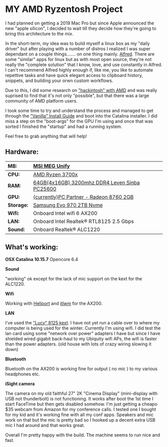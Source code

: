# MY AMD Ryzentosh Project

I had planned on getting a 2019 Mac Pro but since Apple announced the new "apple silicon", I decided to wait till they decide how they're going to bring this architecture to the mix.

In the short-term, my idea was to build myself a linux box as my "daily driver" but after playing with a number of distros I realized I was super dependant on a couple things....... on one thing mainly.  [Alfred](https://www.alfredapp.com/).  There are some "similar" apps for linux but as with most open source, they're not really the "complete solution" that I know, love, and use constantly in Alfred. I can't recommend Alfred highly enough if, like me, you like to automate repettive tasks and have quick elegant access to clipboard history, snippets, and building your orwn custom workflows. 

Due to this, I did some research on ["hackintosh" with AMD](https://amd-osx.com/) and was really suprised to find that it's not only "possible", but that there was a large community of AMD platform users.

I took some time to try and understand the process and managed to get through the ["Vanilla" Install Guide](https://dortania.github.io/OpenCore-Install-Guide/) and boot into the Catalina installer.  I did miss a step on the "boot-args" for the GPU I'm using and once that was sorted I finished the "startup" and had a running system.

Feel free to grab anything that will help!

## Hardware:

| **MB:**      | [MSI MEG Unify](https://www.msi.com/Motherboard/MEG-X570-UNIFY/Specification) |
| :----------- | :----------------------------------------------------------- |
| **CPU:**     | [AMD Ryzen 3700x](https://www.amd.com/en/products/cpu/amd-ryzen-7-3700x) |
| **RAM:**     | [64GB(4x16GB) 3200mhz DDR4 Leven Sinba PC25600](https://www.amazon.com/gp/product/B08M66XV22/ref=ppx_yo_dt_b_asin_title_o09_s00?ie=UTF8&psc=1) |
| **GPU:**     | [(currently)PC Partner - Radeon 8760 2GB](https://evertek.com/Product/H88-3E243-101A8-CO-PB-R) |
| **Storage:** | [Samsung Evo 970 2TB Nvme](https://www.amazon.com/Samsung-970-EVO-Plus-MZ-V7S2T0B/dp/B07MFZXR1B) |
| **Wifi:**    | Onboard Intel wifi 6 AX200                                   |
| **LAN:**     | Onboard Intel Realtek® RTL8125 2.5 Gbps                      |
| **Sound:**   | Onboard Realtek® ALC1220                                     |

## **What's working**:

**OSX Catalina 10.15.7**
Opencore 6.4

**Sound**

"working" ok except for the lack of mic support on the kext for the ALC1220.

**Wifi**

Working with [Heliport](https://github.com/OpenIntelWireless/HeliPort) and [itlwm](https://github.com/OpenIntelWireless/itlwm) for the AX200.

**LAN**

I've used the ["Lucy" 8125 kext](https://github.com/Mieze/LucyRTL8125Ethernet). I have not yet run a cable over to where my computer is being used for the winter. Currently I'm using wifi.  I did test the lan card using some "network over power" adapters I have but since I have shielded wired gigabit back-haul to my Ubiquity wifi APs, the wifi is faster than the power adapters. (old house with lots of crazy wiring slowing it down)

**Bluetooth**

Bluetooth on the AX200 is working fine for output ( no mic ) to my various headphones etc.

**iSight camera**

The  camera on my old faithful 27" 2K "Cinema Display" (mini-display with USB not thunderbolt) is not functioning.  It works after boot the 1st time I start FaceTime but then gets disabled somehow. I'm just getting a cheapo $35 webcam from Amazon for my conference calls. I tested one I bought for my kid and it's working fine with all my conf apps.  Speakers and mic work on that but the mic is pretty bad so I hooked up a decent extra USB mic I had around and that works great.

Overall I'm pretty happy with the build.  The machine seems to run nice and fast.
